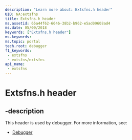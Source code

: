 ```yaml
---
description: "Learn more about: Extsfns.h header"
UID: NA:extsfns
title: Extsfns.h header
ms.assetid: 65a44f62-6646-38b2-b962-e5ad09608ad4
ms.date: 05/09/2018
keywords: ["Extsfns.h header"]
ms.keywords: 
ms.topic: portal
tech.root: debugger
f1_keywords:
 - extsfns
 - extsfns/extsfns
api_name:
 - extsfns
---
```


# Extsfns.h header


## -description

This header is used by debugger. For more information, see:

- [Debugger](../_debugger/index.md)

